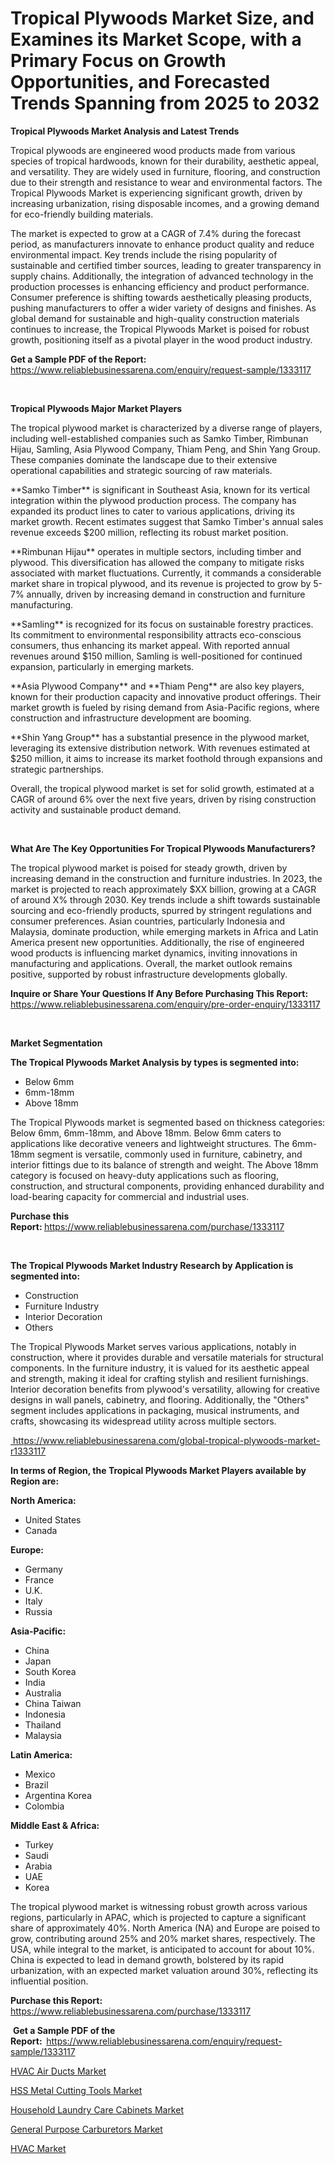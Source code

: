 <p><h1>Tropical Plywoods Market Size, and Examines its Market Scope, with a Primary Focus on Growth Opportunities, and Forecasted Trends Spanning from 2025 to 2032</h1></p><p><strong>Tropical Plywoods Market Analysis and Latest Trends</strong></p>
<p><p>Tropical plywoods are engineered wood products made from various species of tropical hardwoods, known for their durability, aesthetic appeal, and versatility. They are widely used in furniture, flooring, and construction due to their strength and resistance to wear and environmental factors. The Tropical Plywoods Market is experiencing significant growth, driven by increasing urbanization, rising disposable incomes, and a growing demand for eco-friendly building materials.</p><p>The market is expected to grow at a CAGR of 7.4% during the forecast period, as manufacturers innovate to enhance product quality and reduce environmental impact. Key trends include the rising popularity of sustainable and certified timber sources, leading to greater transparency in supply chains. Additionally, the integration of advanced technology in the production processes is enhancing efficiency and product performance. Consumer preference is shifting towards aesthetically pleasing products, pushing manufacturers to offer a wider variety of designs and finishes. As global demand for sustainable and high-quality construction materials continues to increase, the Tropical Plywoods Market is poised for robust growth, positioning itself as a pivotal player in the wood product industry.</p></p>
<p><strong>Get a Sample PDF of the Report:&nbsp;</strong> <a href="https://www.reliablebusinessarena.com/enquiry/request-sample/1333117?utm_campaign=3024&utm_medium=2&utm_source=Github&utm_content=ia&utm_term=24032025&utm_id=tropical-plywoods">https://www.reliablebusinessarena.com/enquiry/request-sample/1333117</a></p>
<p>&nbsp;</p>
<p><strong>Tropical Plywoods Major Market Players</strong></p>
<p><p>The tropical plywood market is characterized by a diverse range of players, including well-established companies such as Samko Timber, Rimbunan Hijau, Samling, Asia Plywood Company, Thiam Peng, and Shin Yang Group. These companies dominate the landscape due to their extensive operational capabilities and strategic sourcing of raw materials.</p><p>**Samko Timber** is significant in Southeast Asia, known for its vertical integration within the plywood production process. The company has expanded its product lines to cater to various applications, driving its market growth. Recent estimates suggest that Samko Timber's annual sales revenue exceeds $200 million, reflecting its robust market position.</p><p>**Rimbunan Hijau** operates in multiple sectors, including timber and plywood. This diversification has allowed the company to mitigate risks associated with market fluctuations. Currently, it commands a considerable market share in tropical plywood, and its revenue is projected to grow by 5-7% annually, driven by increasing demand in construction and furniture manufacturing.</p><p>**Samling** is recognized for its focus on sustainable forestry practices. Its commitment to environmental responsibility attracts eco-conscious consumers, thus enhancing its market appeal. With reported annual revenues around $150 million, Samling is well-positioned for continued expansion, particularly in emerging markets.</p><p>**Asia Plywood Company** and **Thiam Peng** are also key players, known for their production capacity and innovative product offerings. Their market growth is fueled by rising demand from Asia-Pacific regions, where construction and infrastructure development are booming.</p><p>**Shin Yang Group** has a substantial presence in the plywood market, leveraging its extensive distribution network. With revenues estimated at $250 million, it aims to increase its market foothold through expansions and strategic partnerships.</p><p>Overall, the tropical plywood market is set for solid growth, estimated at a CAGR of around 6% over the next five years, driven by rising construction activity and sustainable product demand.</p></p>
<p>&nbsp;</p>
<p><strong>What Are The Key Opportunities For Tropical Plywoods Manufacturers?</strong></p>
<p><p>The tropical plywood market is poised for steady growth, driven by increasing demand in the construction and furniture industries. In 2023, the market is projected to reach approximately $XX billion, growing at a CAGR of around X% through 2030. Key trends include a shift towards sustainable sourcing and eco-friendly products, spurred by stringent regulations and consumer preferences. Asian countries, particularly Indonesia and Malaysia, dominate production, while emerging markets in Africa and Latin America present new opportunities. Additionally, the rise of engineered wood products is influencing market dynamics, inviting innovations in manufacturing and applications. Overall, the market outlook remains positive, supported by robust infrastructure developments globally.</p></p>
<p><strong>Inquire or Share Your Questions If Any Before Purchasing This Report:</strong> <a href="https://www.reliablebusinessarena.com/enquiry/pre-order-enquiry/1333117?utm_campaign=3024&utm_medium=2&utm_source=Github&utm_content=ia&utm_term=24032025&utm_id=tropical-plywoods">https://www.reliablebusinessarena.com/enquiry/pre-order-enquiry/1333117</a></p>
<p>&nbsp;</p>
<p><strong>Market Segmentation</strong></p>
<p><strong>The Tropical Plywoods Market Analysis by types is segmented into:</strong></p>
<p><ul><li>Below 6mm</li><li>6mm-18mm</li><li>Above 18mm</li></ul></p>
<p><p>The Tropical Plywoods market is segmented based on thickness categories: Below 6mm, 6mm-18mm, and Above 18mm. Below 6mm caters to applications like decorative veneers and lightweight structures. The 6mm-18mm segment is versatile, commonly used in furniture, cabinetry, and interior fittings due to its balance of strength and weight. The Above 18mm category is focused on heavy-duty applications such as flooring, construction, and structural components, providing enhanced durability and load-bearing capacity for commercial and industrial uses.</p></p>
<p><strong>Purchase this Report:&nbsp;</strong><a href="https://www.reliablebusinessarena.com/purchase/1333117?utm_campaign=3024&utm_medium=2&utm_source=Github&utm_content=ia&utm_term=24032025&utm_id=tropical-plywoods">https://www.reliablebusinessarena.com/purchase/1333117</a></p>
<p>&nbsp;</p>
<p><strong>The Tropical Plywoods Market Industry Research by Application is segmented into:</strong></p>
<p><ul><li>Construction</li><li>Furniture Industry</li><li>Interior Decoration</li><li>Others</li></ul></p>
<p><p>The Tropical Plywoods Market serves various applications, notably in construction, where it provides durable and versatile materials for structural components. In the furniture industry, it is valued for its aesthetic appeal and strength, making it ideal for crafting stylish and resilient furnishings. Interior decoration benefits from plywood's versatility, allowing for creative designs in wall panels, cabinetry, and flooring. Additionally, the "Others" segment includes applications in packaging, musical instruments, and crafts, showcasing its widespread utility across multiple sectors.</p></p>
<p><a href="https://www.reliablebusinessarena.com/global-tropical-plywoods-market-r1333117?utm_campaign=3024&utm_medium=2&utm_source=Github&utm_content=ia&utm_term=24032025&utm_id=tropical-plywoods">&nbsp;https://www.reliablebusinessarena.com/global-tropical-plywoods-market-r1333117</a></p>
<p><strong>In terms of Region, the Tropical Plywoods Market Players available by Region are:</strong></p>
<p>
    <p> <strong> North America: </strong>
        <ul>
            <li>United States</li>
            <li>Canada</li>
        </ul>
        </p> 
    <p> <strong> Europe: </strong>
        <ul>
            <li>Germany</li>
            <li>France</li>
            <li>U.K.</li>
            <li>Italy</li>
            <li>Russia</li>
        </ul>
        </p> 
    <p> <strong> Asia-Pacific: </strong>
        <ul>
            <li>China</li>
            <li>Japan</li>
            <li>South Korea</li>
            <li>India</li>
            <li>Australia</li>
            <li>China Taiwan</li>
            <li>Indonesia</li>
            <li>Thailand</li>
            <li>Malaysia</li>
        </ul>
        </p> 
    <p> <strong> Latin America: </strong>
        <ul>
            <li>Mexico</li>
            <li>Brazil</li>
            <li>Argentina Korea</li>
            <li>Colombia</li>
        </ul>
        </p> 
    <p> <strong> Middle East & Africa: </strong>
        <ul>
            <li>Turkey</li>
            <li>Saudi</li>
            <li>Arabia</li>
            <li>UAE</li>
            <li>Korea</li>
        </ul>
    </p>
    </p>
<p><p>The tropical plywood market is witnessing robust growth across various regions, particularly in APAC, which is projected to capture a significant share of approximately 40%. North America (NA) and Europe are poised to grow, contributing around 25% and 20% market shares, respectively. The USA, while integral to the market, is anticipated to account for about 10%. China is expected to lead in demand growth, bolstered by its rapid urbanization, with an expected market valuation around 30%, reflecting its influential position.</p></p>
<p><strong>Purchase this Report: </strong><a href="https://www.reliablebusinessarena.com/purchase/1333117?utm_campaign=3024&utm_medium=2&utm_source=Github&utm_content=ia&utm_term=24032025&utm_id=tropical-plywoods">https://www.reliablebusinessarena.com/purchase/1333117</a></p>
<p>&nbsp;<strong>Get a Sample PDF of the Report:&nbsp;&nbsp;</strong><a href="https://www.reliablebusinessarena.com/enquiry/request-sample/1333117?utm_campaign=3024&utm_medium=2&utm_source=Github&utm_content=ia&utm_term=24032025&utm_id=tropical-plywoods">https://www.reliablebusinessarena.com/enquiry/request-sample/1333117</a></p>
<p><strong></strong></p>
<p><p><a href="https://www.linkedin.com/pulse/hvac-air-ducts-market-report-financial-overview-growth-7o58c?utm_campaign=3024&utm_medium=2&utm_source=Github&utm_content=ia&utm_term=24032025&utm_id=tropical-plywoods">HVAC Air Ducts Market</a></p><p><a href="https://www.linkedin.com/pulse/outlook-hss-metal-cutting-tools-market-2025-2032-competitive-nezkc?utm_campaign=3024&utm_medium=2&utm_source=Github&utm_content=ia&utm_term=24032025&utm_id=tropical-plywoods">HSS Metal Cutting Tools Market</a></p><p><a href="https://www.linkedin.com/pulse/household-laundry-care-cabinets-market-trends-report-0dfrc?utm_campaign=3024&utm_medium=2&utm_source=Github&utm_content=ia&utm_term=24032025&utm_id=tropical-plywoods">Household Laundry Care Cabinets Market</a></p><p><a href="https://github.com/amoakuolaopa/Market-Research-Report-List-1/blob/main/general-purpose-carburetors-market.md?utm_campaign=3024&utm_medium=2&utm_source=Github&utm_content=ia&utm_term=24032025&utm_id=tropical-plywoods">General Purpose Carburetors Market</a></p><p><a href="https://www.linkedin.com/pulse/hvac-market-size-share-analysis-2025-2032-evaluating-cz1jc?utm_campaign=3024&utm_medium=2&utm_source=Github&utm_content=ia&utm_term=24032025&utm_id=tropical-plywoods">HVAC Market</a></p></p>